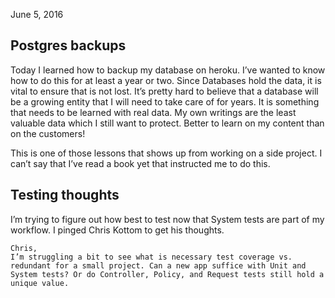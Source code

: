 June 5, 2016

## Postgres backups

Today I learned how to backup my database on heroku. I’ve wanted to know how to do this for at least a year or two. Since Databases hold the data, it is vital to ensure that is not lost. It’s pretty hard to believe that a database will be a growing entity that I will need to take care of for years. It is something that needs to be learned with real data. My own writings are the least valuable data which I still want to protect. Better to learn on my content than on the customers!

This is one of those lessons that shows up from working on a side project. I can’t say that I’ve read a book yet that instructed me to do this. 


## Testing thoughts

I’m trying to figure out how best to test now that System tests are part of my workflow. I pinged Chris Kottom to get his thoughts.

	Chris,
	I’m struggling a bit to see what is necessary test coverage vs. redundant for a small project. Can a new app suffice with Unit and System tests? Or do Controller, Policy, and Request tests still hold a unique value. 
